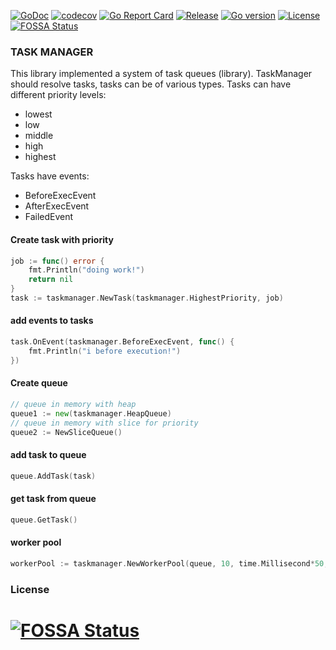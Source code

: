 
[![GoDoc](http://img.shields.io/badge/go-documentation-blue.svg?style=flat-square)](http://godoc.org/github.com/Delgus/taskmanager)
[![codecov](https://codecov.io/gh/Delgus/taskmanager/branch/master/graph/badge.svg)](https://codecov.io/gh/Delgus/taskmanager)
[![Go Report Card](https://goreportcard.com/badge/github.com/delgus/taskmanager)](https://goreportcard.com/report/github.com/delgus/taskmanager)
[![Release](https://img.shields.io/github/v/release/delgus/taskmanager)](https://img.shields.io/github/v/release/delgus/taskmanager)
[![Go version](https://img.shields.io/github/go-mod/go-version/delgus/taskmanager)](https://img.shields.io/github/go-mod/go-version/delgus/taskmanager)
[![License](http://img.shields.io/badge/license-mit-blue.svg?style=flat-square)](https://raw.githubusercontent.com/delgus/taskmanager/master/LICENSE)
[![FOSSA Status](https://app.fossa.io/api/projects/git%2Bgithub.com%2FDelgus%2Ftaskmanager.svg?type=shield)](https://app.fossa.io/projects/git%2Bgithub.com%2FDelgus%2Ftaskmanager?ref=badge_shield)


### TASK MANAGER

This library implemented a system of task queues (library).
TaskManager should resolve tasks, tasks can be of various types.
Tasks can have different priority levels:

 - lowest
 - low
 - middle
 - high
 - highest

Tasks have events:

 - BeforeExecEvent
 - AfterExecEvent
 - FailedEvent
 
#### Create task with priority

```go
job := func() error {
	fmt.Println("doing work!")
	return nil
}
task := taskmanager.NewTask(taskmanager.HighestPriority, job)
```

#### add events to tasks
```go
task.OnEvent(taskmanager.BeforeExecEvent, func() {
	fmt.Println("i before execution!")
})
```

#### Create queue
```go
// queue in memory with heap
queue1 := new(taskmanager.HeapQueue)
// queue in memory with slice for priority
queue2 := NewSliceQueue()
```

#### add task to queue
```go
queue.AddTask(task)
```

#### get task from queue
```go
queue.GetTask()
```

#### worker pool
```go
workerPool := taskmanager.NewWorkerPool(queue, 10, time.Millisecond*50, logger)
```



### License  

[![FOSSA Status](https://app.fossa.io/api/projects/git%2Bgithub.com%2FDelgus%2Ftaskmanager.svg?type=large)](https://app.fossa.io/projects/git%2Bgithub.com%2FDelgus%2Ftaskmanager?ref=badge_large)
=======

